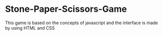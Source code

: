 # Stone-Paper-Scissors-Game
This game is based on the concepts of javascript and the interface is made by using HTML and CSS
